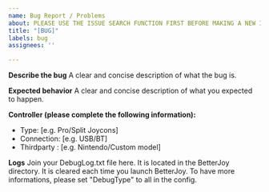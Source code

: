 ```yaml
---
name: Bug Report / Problems
about: PLEASE USE THE ISSUE SEARCH FUNCTION FIRST BEFORE MAKING A NEW ISSUE
title: "[BUG]"
labels: bug
assignees: ''

---
```


**Describe the bug**
A clear and concise description of what the bug is.

**Expected behavior**
A clear and concise description of what you expected to happen.

**Controller (please complete the following information):**
 - Type: [e.g. Pro/Split Joycons]
 - Connection: [e.g. USB/BT]
 - Thirdparty : [e.g. Nintendo/Custom model]

 **Logs**
 Join your DebugLog.txt file here. It is located in the BetterJoy directory. It is cleared each time you launch BetterJoy.
 To have more informations, please set "DebugType" to all in the config.
